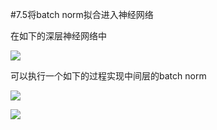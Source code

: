#7.5将batch norm拟合进入神经网络

在如下的深层神经网络中

![](https://cdn.jsdelivr.net/gh/tj-messi/picture/1727421259882.png)

可以执行一个如下的过程实现中间层的batch norm

![](https://cdn.jsdelivr.net/gh/tj-messi/picture/1727421807062.png)

![](https://cdn.jsdelivr.net/gh/tj-messi/picture/1727422318909.png)